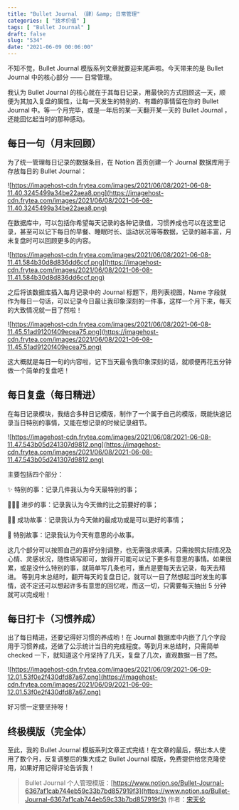 ```yaml
---
title: "Bullet Journal （肆）&amp; 日常管理"
categories: [ "技术价值" ]
tags: [ "Bullet Journal" ]
draft: false
slug: "534"
date: "2021-06-09 00:06:00"
---
```


不知不觉，Bullet Journal 模版系列文章就要迎来尾声啦。今天带来的是 Bullet Journal 中的核心部分 —— 日常管理。

我认为 Bullet Journal 的核心就在于其每日记录，用最快的方式回顾这一天，顺便为其加入复盘的属性，让每一天发生的特别的、有趣的事情留在你的 Bullet Journal 中。等一个月完毕，或是一年后的某一天翻开某一天的 Bullet Journal ，还能回忆起当时的那种感动。

## 每日一句（月末回顾）

为了统一管理每日记录的数据条目，在 Notion 首页创建一个 Journal 数据库用于存放每日的 Bullet Journal：

![https://imagehost-cdn.frytea.com/images/2021/06/08/2021-06-08-11.40.3245499a34be22aea8.png](https://imagehost-cdn.frytea.com/images/2021/06/08/2021-06-08-11.40.3245499a34be22aea8.png)

在数据库中，可以包括你希望每天记录的各种记录值，习惯养成也可以在这里记录，甚至可以记下每日的早餐、睡眠时长、运动状况等等数据，记录的越丰富，月末复盘时可以回顾更多的内容。

![https://imagehost-cdn.frytea.com/images/2021/06/08/2021-06-08-11.41.584b30d8d836dd6ccf.png](https://imagehost-cdn.frytea.com/images/2021/06/08/2021-06-08-11.41.584b30d8d836dd6ccf.png)

之后将该数据库插入每月记录中的 Journal 标题下，用列表视图，Name 字段就作为每日一句话，可以记录今日最让我印象深刻的一件事，这样一个月下来，每天的大致情况就一目了然啦！

![https://imagehost-cdn.frytea.com/images/2021/06/08/2021-06-08-11.45.51ad9120f409ecea75.png](https://imagehost-cdn.frytea.com/images/2021/06/08/2021-06-08-11.45.51ad9120f409ecea75.png)

这大概就是每日一句的内容啦，记下当天最令我印象深刻的话，就顺便再花五分钟做一个简单的复盘吧！

## 每日复盘（每日精进）

在每日记录模块，我结合多种日记模版，制作了一个属于自己的模版，既能快速记录当日特别的事情，又能在想记录的时候记录细节。

![https://imagehost-cdn.frytea.com/images/2021/06/08/2021-06-08-11.47.543b05d241307d9812.png](https://imagehost-cdn.frytea.com/images/2021/06/08/2021-06-08-11.47.543b05d241307d9812.png)

主要包括四个部分：

✨ 特别的事：记录几件我认为今天最特别的事；

👨🏻‍💻 进步的事：记录我认为今天做的比之前要好的事；

🙋🏼 成功故事：记录我认为今天做的最成功或是可以更好的事情；

🎨 特别故事：记录我认为今天有意思的小故事。

这几个部分可以按照自己的喜好分别调整，也无需强求填满，只需按照实际情况及心情、灵感状况，随性填写即可，放得开可能可以记下更多有意思的事情。如果很累，或是没什么特别的事，就简单写几条也可，重点是要每天去记录，每天去精进。
等到月末总结时，翻开每天的复盘日记，就可以一目了然想起当时发生的事情，说不定还可以想起许多有意思的回忆呢，而这一切，只需要每天抽出 5 分钟就可以完成啦！

## 每日打卡（习惯养成）

出了每日精进，还要记得好习惯的养成哟！在 Journal 数据库中内嵌了几个字段用于习惯养成，还做了公示统计当日的完成程度。等到月末总结时，只需简单 checked 一下，就知道这个月坚持了几天，复盘了几次，直观数据一目了然。

![https://imagehost-cdn.frytea.com/images/2021/06/09/2021-06-09-12.01.53f0e2f430dfd87a67.png](https://imagehost-cdn.frytea.com/images/2021/06/09/2021-06-09-12.01.53f0e2f430dfd87a67.png)

好习惯一定要坚持呀！

## 终极模版（完全体）

至此，我的 Bullet Journal 模版系列文章正式完结！在文章的最后，祭出本人使用了数个月，反复调整后的集大成之 Bullet Journal 模版，免费提供给您克隆使用，如果好用记得评论告诉我！

> Bullet Journal 个人管理模版：[https://www.notion.so/Bullet-Journal-6367af1cab744eb59c33b7bd857919f3](https://www.notion.so/Bullet-Journal-6367af1cab744eb59c33b7bd857919f3)
> 作者：[宋天伦](https://www.frytea.com)
